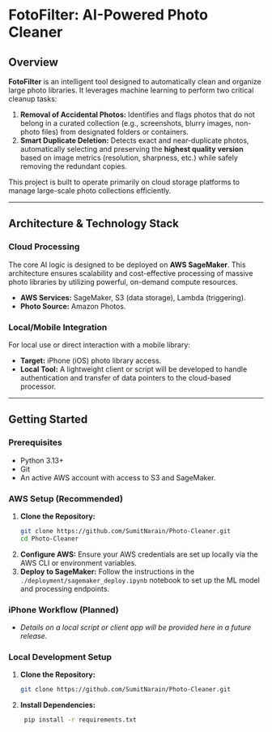# FotoFilter: AI-Powered Photo Cleaner

## Overview

**FotoFilter** is an intelligent tool designed to automatically clean and organize large photo libraries. It leverages machine learning to perform two critical cleanup tasks:

1.  **Removal of Accidental Photos:** Identifies and flags photos that do not belong in a curated collection (e.g., screenshots, blurry images, non-photo files) from designated folders or containers.
2.  **Smart Duplicate Deletion:** Detects exact and near-duplicate photos, automatically selecting and preserving the **highest quality version** based on image metrics (resolution, sharpness, etc.) while safely removing the redundant copies.

This project is built to operate primarily on cloud storage platforms to manage large-scale photo collections efficiently.

***

##  Architecture & Technology Stack

### Cloud Processing
The core AI logic is designed to be deployed on **AWS SageMaker**. This architecture ensures scalability and cost-effective processing of massive photo libraries by utilizing powerful, on-demand compute resources.

* **AWS Services:** SageMaker, S3 (data storage), Lambda (triggering).
* **Photo Source:** Amazon Photos.

### Local/Mobile Integration
For local use or direct interaction with a mobile library:

* **Target:** iPhone (iOS) photo library access.
* **Local Tool:** A lightweight client or script will be developed to handle authentication and transfer of data pointers to the cloud-based processor.

***

## Getting Started

### Prerequisites
* Python 3.13+
* Git
* An active AWS account with access to S3 and SageMaker.

### AWS Setup (Recommended)
1.  **Clone the Repository:**
    ```bash
    git clone https://github.com/SumitNarain/Photo-Cleaner.git
    cd Photo-Cleaner
    ```
2.  **Configure AWS:** Ensure your AWS credentials are set up locally via the AWS CLI or environment variables.
3.  **Deploy to SageMaker:** Follow the instructions in the `./deployment/sagemaker_deploy.ipynb` notebook to set up the ML model and processing endpoints.

### iPhone Workflow (Planned)
* *Details on a local script or client app will be provided here in a future release.*

### Local Development Setup
1.  **Clone the Repository:**
    ```bash
    git clone https://github.com/SumitNarain/Photo-Cleaner.git
    ```
2. **Install Dependencies:**
   ```bash
    pip install -r requirements.txt
    ```